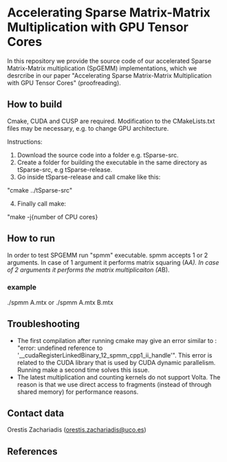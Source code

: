 # Accelerating Sparse Matrix-Matrix Multiplication with GPU Tensor Cores
In this repository we provide the source code of our accelerated Sparse Matrix-Matrix multiplication (SpGEMM) implementations, which we desrcribe in our paper "Accelerating Sparse Matrix-Matrix Multiplication with GPU Tensor Cores" (proofreading).

## How to build
Cmake, CUDA and CUSP are required. Modification to the CMakeLists.txt files may be necessary, e.g. to change GPU architecture.

Instructions:
1. Download the source code into a folder e.g. tSparse-src.
2. Create a folder for building the executable in the same directory as tSparse-src, e.g tSparse-release.
3. Go inside tSparse-release and call cmake like this:

"cmake ../tSparse-src"

4. Finally call make:

"make -j{number of CPU cores}

## How to run
In order to test SPGEMM run "spmm" executable. spmm accepts 1 or 2 arguments. In case of 1 argument it performs matrix squaring (A*A). In case of 2 arguments it performs the matrix multiplicaiton (A*B).

### example
./spmm A.mtx
or
./spmm A.mtx B.mtx

## Troubleshooting
- The first compilation after running cmake may give an error similar to : "error: undefined reference to '__cudaRegisterLinkedBinary_12_spmm_cpp1_ii_handle'". This error is related to the CUDA library that is used by CUDA dynamic parallelism.
Running make a second time solves this issue.
- The latest multiplication and counting kernels do not support Volta. The reason is that we use direct access to fragments (instead of through shared memory) for performance reasons.

## Contact data
Orestis Zachariadis (orestis.zachariadis@uco.es)

## References
<Placeholder for citing the paper and the research data>

